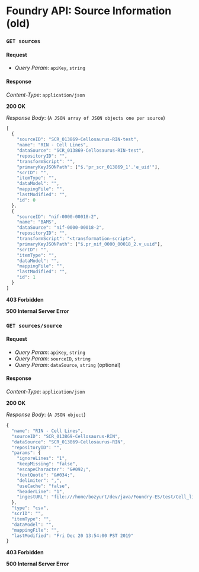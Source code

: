 # Foundry API: Source Information \(old\)

### `GET sources`

#### Request

* _Query Param_: `apiKey`, `string` 

#### Response

_Content-Type_: `application/json`

**200 OK**

_Response Body_: \(`A JSON array of JSON objects one per source`\)

```javascript
[
  {
    "sourceID": "SCR_013869-Cellosaurus-RIN-test",
    "name": "RIN - Cell Lines",
    "dataSource": "SCR_013869-Cellosaurus-RIN-test",
    "repositoryID": "",
    "transformScript": "",
    "primaryKeyJSONPath": ["$.'pr_scr_013869_1'.'e_uid'"],
    "scrID": "",
    "itemType": "",
    "dataModel": "",
    "mappingFile": "",
    "lastModified": "",
    "id": 0
  },
  {
    "sourceID": "nif-0000-00018-2",
    "name": "BAMS",
    "dataSource": "nif-0000-00018-2",
    "repositoryID": "",
    "transformScript": "<transformation-script>",
    "primaryKeyJSONPath": ["$.pr_nif_0000_00018_2.v_uuid"],
    "scrID": "",
    "itemType": "",
    "dataModel": "",
    "mappingFile": "",
    "lastModified": "",
    "id": 1
  }
]
```

**403 Forbidden**

**500 Internal Server Error**

### `GET sources/source`

#### Request

* _Query Param_: `apiKey`, `string` 
* _Query Param_: `sourceID`, `string` 
* _Query Param_: `dataSource`, `string` \(optional\) 

#### Response

_Content-Type_: `application/json`

**200 OK**

_Response Body_: \(`A JSON object`\)

```javascript
{
  "name": "RIN - Cell Lines",
  "sourceID": "SCR_013869-Cellosaurus-RIN",
  "dataSource": "SCR_013869-Cellosaurus-RIN",
  "repositoryID": "",
  "params": {
    "ignoreLines": "1",
    "keepMissing": "false",
    "escapeCharacter": "&#092;",
    "textQuote": "&#034;",
    "delimiter": ",",
    "useCache": "false",
    "headerLine": "1",
    "ingestURL": "file:///home/bozyurt/dev/java/Foundry-ES/test/Cell_lines_Testing.csv"
  },
  "type": "csv",
  "scrID": "",
  "itemType": "",
  "dataModel": "",
  "mappingFile": "",
  "lastModified": "Fri Dec 20 13:54:00 PST 2019"
}
```

**403 Forbidden**

**500 Internal Server Error**

